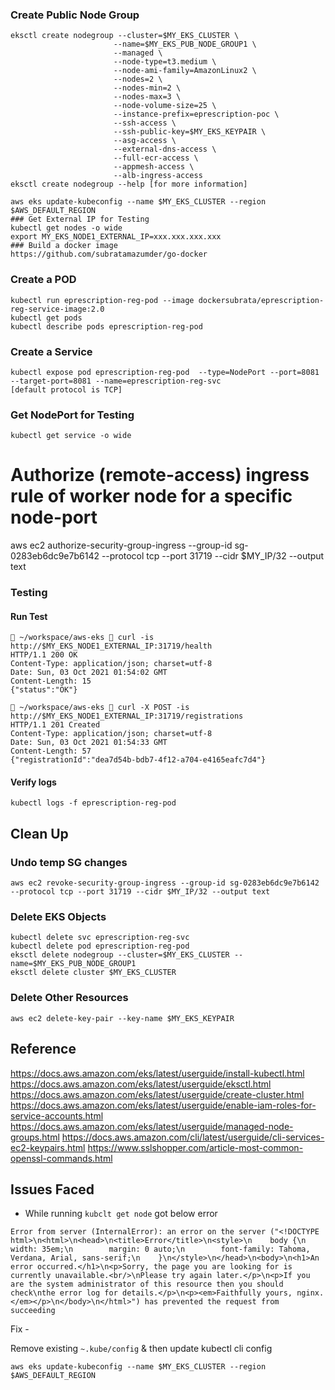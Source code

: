 ### Create Public Node Group
```
eksctl create nodegroup --cluster=$MY_EKS_CLUSTER \
                       --name=$MY_EKS_PUB_NODE_GROUP1 \
                       --managed \
                       --node-type=t3.medium \
                       --node-ami-family=AmazonLinux2 \
                       --nodes=2 \
                       --nodes-min=2 \
                       --nodes-max=3 \
                       --node-volume-size=25 \
                       --instance-prefix=eprescription-poc \
                       --ssh-access \
                       --ssh-public-key=$MY_EKS_KEYPAIR \
                       --asg-access \
                       --external-dns-access \
                       --full-ecr-access \
                       --appmesh-access \
                       --alb-ingress-access
eksctl create nodegroup --help [for more information]

aws eks update-kubeconfig --name $MY_EKS_CLUSTER --region $AWS_DEFAULT_REGION
### Get External IP for Testing
kubectl get nodes -o wide
export MY_EKS_NODE1_EXTERNAL_IP=xxx.xxx.xxx.xxx
### Build a docker image
https://github.com/subratamazumder/go-docker

```

### Create a POD
```
kubectl run eprescription-reg-pod --image dockersubrata/eprescription-reg-service-image:2.0
kubectl get pods
kubectl describe pods eprescription-reg-pod
```

### Create a Service
```
kubectl expose pod eprescription-reg-pod  --type=NodePort --port=8081 --target-port=8081 --name=eprescription-reg-svc
[default protocol is TCP]
```
### Get NodePort for Testing
```
kubectl get service -o wide
```
# Authorize (remote-access) ingress rule of worker node for a specific node-port
aws ec2 authorize-security-group-ingress --group-id sg-0283eb6dc9e7b6142 --protocol tcp --port 31719 --cidr $MY_IP/32 --output text

### Testing
#### Run Test
```
 ~/workspace/aws-eks  curl -is http://$MY_EKS_NODE1_EXTERNAL_IP:31719/health
HTTP/1.1 200 OK
Content-Type: application/json; charset=utf-8
Date: Sun, 03 Oct 2021 01:54:02 GMT
Content-Length: 15
{"status":"OK"}

 ~/workspace/aws-eks  curl -X POST -is http://$MY_EKS_NODE1_EXTERNAL_IP:31719/registrations
HTTP/1.1 201 Created
Content-Type: application/json; charset=utf-8
Date: Sun, 03 Oct 2021 01:54:33 GMT
Content-Length: 57
{"registrationId":"dea7d54b-bdb7-4f12-a704-e4165eafc7d4"}
```
#### Verify logs
```
kubectl logs -f eprescription-reg-pod

```
## Clean Up
### Undo temp SG changes 
```
aws ec2 revoke-security-group-ingress --group-id sg-0283eb6dc9e7b6142 --protocol tcp --port 31719 --cidr $MY_IP/32 --output text
```
### Delete EKS Objects
```
kubectl delete svc eprescription-reg-svc
kubectl delete pod eprescription-reg-pod
eksctl delete nodegroup --cluster=$MY_EKS_CLUSTER --name=$MY_EKS_PUB_NODE_GROUP1
eksctl delete cluster $MY_EKS_CLUSTER
```
### Delete Other Resources
```
aws ec2 delete-key-pair --key-name $MY_EKS_KEYPAIR
```
## Reference
https://docs.aws.amazon.com/eks/latest/userguide/install-kubectl.html
https://docs.aws.amazon.com/eks/latest/userguide/eksctl.html
https://docs.aws.amazon.com/eks/latest/userguide/create-cluster.html
https://docs.aws.amazon.com/eks/latest/userguide/enable-iam-roles-for-service-accounts.html
https://docs.aws.amazon.com/eks/latest/userguide/managed-node-groups.html
https://docs.aws.amazon.com/cli/latest/userguide/cli-services-ec2-keypairs.html
https://www.sslshopper.com/article-most-common-openssl-commands.html

## Issues Faced
- While running `kubclt get node` got below error

```~/workspace/aws-eks  kubectl get nodes
Error from server (InternalError): an error on the server ("<!DOCTYPE html>\n<html>\n<head>\n<title>Error</title>\n<style>\n    body {\n        width: 35em;\n        margin: 0 auto;\n        font-family: Tahoma, Verdana, Arial, sans-serif;\n    }\n</style>\n</head>\n<body>\n<h1>An error occurred.</h1>\n<p>Sorry, the page you are looking for is currently unavailable.<br/>\nPlease try again later.</p>\n<p>If you are the system administrator of this resource then you should check\nthe error log for details.</p>\n<p><em>Faithfully yours, nginx.</em></p>\n</body>\n</html>") has prevented the request from succeeding
```

Fix - 

Remove existing `~.kube/config` & then update kubectl cli config 
```
aws eks update-kubeconfig --name $MY_EKS_CLUSTER --region $AWS_DEFAULT_REGION
```